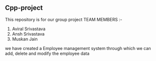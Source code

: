 ## Cpp-project
This repository is for our group project
TEAM MEMBERS :-
1) Aviral Srivastava
2) Ansh Srivastava
3) Muskan Jain

we have created a Employee management system through which we can add, delete and modify the employee data



